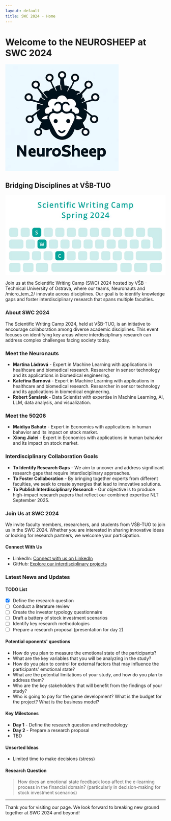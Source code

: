 ```yaml
---
layout: default
title: SWC 2024 - Home
---
```


# Welcome to the NEUROSHEEP at SWC 2024

![neurosheep](./neurosheep.png)

## Bridging Disciplines at VŠB-TUO

![SWC 2024 Banner](./SWC.png)

Join us at the Scientific Writing Camp (SWC) 2024 hosted by VŠB - Technical University of Ostrava, where our teams, Neuronauts and /micro_tem_2/ innovate across disciplines. Our goal is to identify knowledge gaps and foster interdisciplinary research that spans multiple faculties.

### About SWC 2024

The Scientific Writing Camp 2024, held at VŠB-TUO, is an initiative to encourage collaboration among diverse academic disciplines. This event focuses on identifying key areas where interdisciplinary research can address complex challenges facing society today.

### Meet the Neuronauts

- **Martina Ládrová** - Expert in Machine Learning with applications in healthcare and biomedical research. Researcher in sensor technology and its applications in biomedical engineering.
- **Kateřina Barnová** - Expert in Machine Learning with applications in healthcare and biomedical research. Researcher in sensor technology and its applications in biomedical engineering.
- **Robert Šamárek** - Data Scientist with expertise in Machine Learning, AI, LLM, data analysis, and visualization.

### Meet the 50206

- **Maidiya Bahate** - Expert in Economics with applications in human bahavior and its impact on stock market.
- **Xiong Jialei** - Expert in Economics with applications in human bahavior and its impact on stock market.

### Interdisciplinary Collaboration Goals

- **To Identify Research Gaps** - We aim to uncover and address significant research gaps that require interdisciplinary approaches.
- **To Foster Collaboration** - By bringing together experts from different faculties, we seek to create synergies that lead to innovative solutions.
- **To Publish Interdisciplinary Research** - Our objective is to produce high-impact research papers that reflect our combined expertise NLT September 2025.

### Join Us at SWC 2024

We invite faculty members, researchers, and students from VŠB-TUO to join us in the SWC 2024. Whether you are interested in sharing innovative ideas or looking for research partners, we welcome your participation.

#### Connect With Us

- LinkedIn: [Connect with us on LinkedIn](https://www.linkedin.com/in/robert-s-2b05a771)
- GitHub: [Explore our interdisciplinary projects](https://github.com/vsb-data/swc_2024)

### Latest News and Updates

#### TODO List

- [x] Define the research question
- [ ] Conduct a literature review
- [ ] Create the investor typology questionnaire
- [ ] Draft a battery of stock investment scenarios
- [ ] Identify key research methodologies
- [ ] Prepare a research proposal (presentation for day 2)

#### Potential oponents' questions

- How do you plan to measure the emotional state of the participants?
- What are the key variables that you will be analyzing in the study?
- How do you plan to control for external factors that may influence the participants' emotional state?
- What are the potential limitations of your study, and how do you plan to address them?
- Who are the key stakeholders that will benefit from the findings of your study?
- Who is going to pay for the game development? What is the budget for the project? What is the business model?

#### Key Milestones

- **Day 1** - Define the research question and methodology
- **Day 2** - Prepare a research proposal
- TBD

#### Unsorted Ideas

- Limited time to make decisions (stress)

#### Research Question

> How does an emotional state feedback loop affect the e-learning process in the financial domain?
> (particularly in decision-making for stock investment scenarios)

---

Thank you for visiting our page. We look forward to breaking new ground together at SWC 2024 and beyond!
